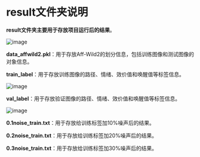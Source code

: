 # result文件夹说明

**result文件夹主要用于存放项目运行后的结果**。 

![image](https://github.com/coder-xinxiaohai/Aff-Wild2_Processing/assets/73678229/73b47a8f-5ea5-4d96-b9a9-3f6d53682ac5)


**data_affwild2.pkl**：用于存放Aff-Wild2的划分信息，包括训练图像和测试图像的对象信息。 

**train_label**：用于存放训练图像的路径、情绪、效价值和唤醒值等标签信息。 

![image](https://github.com/coder-xinxiaohai/Aff-Wild2_Processing/assets/73678229/33c7e8f2-df0a-4520-8dac-4edb0eed79f0)

**val_label**：用于存放验证图像的路径、情绪、效价值和唤醒值等标签信息。

![image](https://github.com/coder-xinxiaohai/Aff-Wild2_Processing/assets/73678229/3a4002b1-acfd-4caf-85e1-43b3f2efb652)

**0.1noise_train.txt**：用于存放给训练标签加10%噪声后的结果。

**0.2noise_train.txt**：用于存放给训练标签加20%噪声后的结果。

**0.3noise_train.txt**：用于存放给训练标签加30%噪声后的结果。

